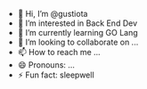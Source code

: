 - 👋 Hi, I’m @gustiota
- 👀 I’m interested in Back End Dev
- 🌱 I’m currently learning GO Lang
- 💞️ I’m looking to collaborate on ...
- 📫 How to reach me ...
- 😄 Pronouns: ...
- ⚡ Fun fact: sleepwell

<!---
gustiota/gustiota is a ✨ special ✨ repository because its `README.md` (this file) appears on your GitHub profile.
You can click the Preview link to take a look at your changes.
--->
